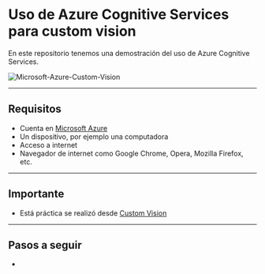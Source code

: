 # Uso de Azure Cognitive Services para custom vision
En este repositorio tenemos una demostración del uso de Azure Cognitive Services.

![Microsoft-Azure-Custom-Vision](https://connectoricons-prod.azureedge.net/releases/v1.0.1549/1.0.1549.2680/cognitiveservicescustomvision/icon.png)

---

## Requisitos
- Cuenta en [Microsoft Azure](https://portal.azure.com)
- Un dispositivo, por ejemplo una computadora
- Acceso a internet
- Navegador de internet como Google Chrome, Opera, Mozilla Firefox, etc.

---

## Importante
- Está práctica se realizó desde [Custom Vision](https://www.customvision.ai/)

---

## Pasos a seguir
- 